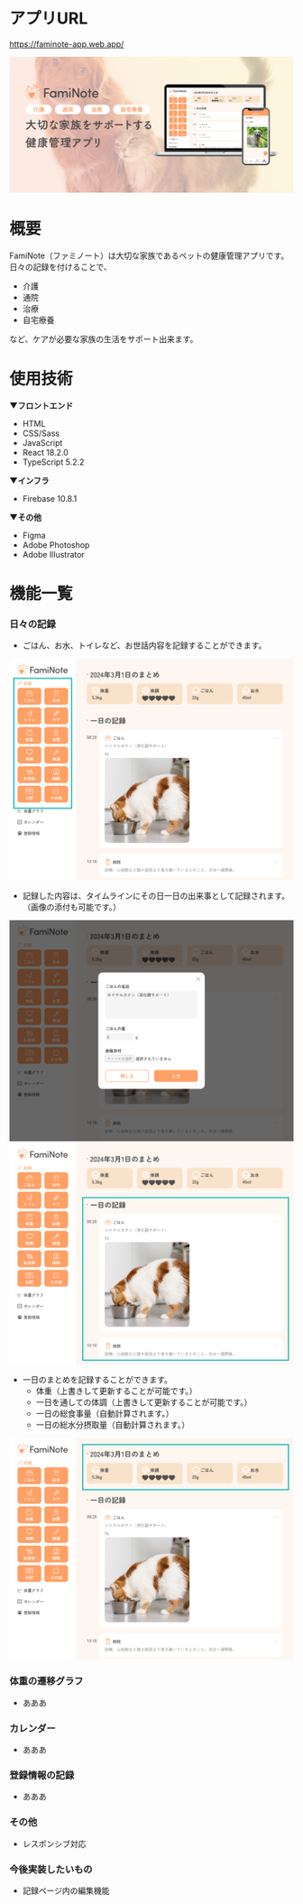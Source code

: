 # アプリURL
https://faminote-app.web.app/


![MV](./github_img/fv_wide.png)

# 概要
FamiNote（ファミノート）は大切な家族であるペットの健康管理アプリです。  
日々の記録を付けることで、  
- 介護  
- 通院  
- 治療  
- 自宅療養

など、ケアが必要な家族の生活をサポート出来ます。

# 使用技術
**▼フロントエンド**
- HTML
- CSS/Sass
- JavaScript
- React 18.2.0
- TypeScript 5.2.2


**▼インフラ**
- Firebase 10.8.1


**▼その他**
- Figma
- Adobe Photoshop
- Adobe Illustrator


# 機能一覧
### 日々の記録
- ごはん、お水、トイレなど、お世話内容を記録することができます。

![recordpage-01](./github_img/recordpage-01.png)


- 記録した内容は、タイムラインにその日一日の出来事として記録されます。（画像の添付も可能です。）

![recordpage-02](./github_img/recordpage-02.png)
![recordpage-03](./github_img/recordpage-03.png)

- 一日のまとめを記録することができます。
  - 体重（上書きして更新することが可能です。）
  - 一日を通しての体調（上書きして更新することが可能です。）
  - 一日の総食事量（自動計算されます。）
  - 一日の総水分摂取量（自動計算されます。）

![recordpage-04](./github_img/recordpage-04.png)


### 体重の遷移グラフ
- あああ

### カレンダー
- あああ


### 登録情報の記録
- あああ

### その他
- レスポンシブ対応

### 今後実装したいもの
- 記録ページ内の編集機能
